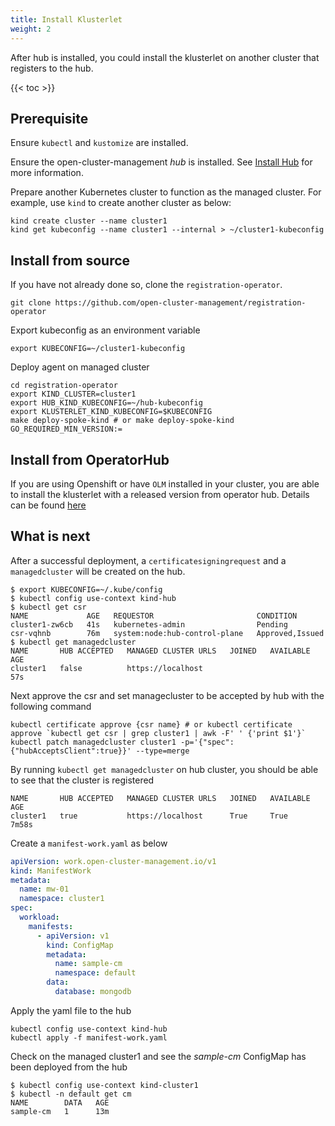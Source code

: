 ```yaml
---
title: Install Klusterlet
weight: 2
---
```


After hub is installed, you could install the klusterlet on another cluster that registers to the hub.

<!-- spellchecker-disable -->

{{< toc >}}

<!-- spellchecker-enable -->

## Prerequisite

Ensure `kubectl` and `kustomize` are installed.

Ensure the open-cluster-management _hub_ is installed. See [Install Hub](install-hub.md) for more information.

Prepare another Kubernetes cluster to function as the managed cluster. For example, use `kind` to create another cluster as below:

```Shell
kind create cluster --name cluster1
kind get kubeconfig --name cluster1 --internal > ~/cluster1-kubeconfig
```

## Install from source

If you have not already done so, clone the `registration-operator`.

```Shell
git clone https://github.com/open-cluster-management/registration-operator
```

Export kubeconfig as an environment variable

```
export KUBECONFIG=~/cluster1-kubeconfig
```

Deploy agent on managed cluster

```Shell
cd registration-operator
export KIND_CLUSTER=cluster1
export HUB_KIND_KUBECONFIG=~/hub-kubeconfig
export KLUSTERLET_KIND_KUBECONFIG=$KUBECONFIG
make deploy-spoke-kind # or make deploy-spoke-kind GO_REQUIRED_MIN_VERSION:=
```

## Install from OperatorHub
If you are using Openshift or have `OLM` installed in your cluster, you are able to install the klusterlet with a released version from operator hub. Details can be found [here](https://operatorhub.io/operator/klusterlet)

## What is next

After a successful deployment, a `certificatesigningrequest` and a `managedcluster` will
be created on the hub.

```Shell
$ export KUBECONFIG=~/.kube/config
$ kubectl config use-context kind-hub
$ kubectl get csr
NAME             AGE   REQUESTOR                       CONDITION
cluster1-zw6cb   41s   kubernetes-admin                Pending
csr-vqhnb        76m   system:node:hub-control-plane   Approved,Issued
$ kubectl get managedcluster
NAME       HUB ACCEPTED   MANAGED CLUSTER URLS   JOINED   AVAILABLE   AGE
cluster1   false          https://localhost                           57s
```

Next approve the csr and set managecluster to be accepted by hub with the following command

```Shell
kubectl certificate approve {csr name} # or kubectl certificate approve `kubectl get csr | grep cluster1 | awk -F' ' {'print $1'}`
kubectl patch managedcluster cluster1 -p='{"spec":{"hubAcceptsClient":true}}' --type=merge
```

By running `kubectl get managedcluster` on hub cluster, you should be able to see that the cluster is registered

```Shell
NAME       HUB ACCEPTED   MANAGED CLUSTER URLS   JOINED   AVAILABLE   AGE
cluster1   true           https://localhost      True     True        7m58s
```

Create a `manifest-work.yaml` as below

```yaml
apiVersion: work.open-cluster-management.io/v1
kind: ManifestWork
metadata:
  name: mw-01
  namespace: cluster1
spec:
  workload:
    manifests:
      - apiVersion: v1
        kind: ConfigMap
        metadata:
          name: sample-cm
          namespace: default
        data:
          database: mongodb
```

Apply the yaml file to the hub

```Shell
kubectl config use-context kind-hub
kubectl apply -f manifest-work.yaml
```

Check on the managed cluster1 and see the _sample-cm_ ConfigMap has been deployed from the hub

```Shell
$ kubectl config use-context kind-cluster1
$ kubectl -n default get cm
NAME        DATA   AGE
sample-cm   1      13m
```